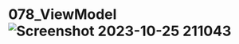 # 078_ViewModel![Screenshot 2023-10-25 211043](https://github.com/dwiponcosuripto4/078_ViewModel/assets/115076093/96d2b3c9-28a6-43f9-9e41-e47e0e0c44d2)
